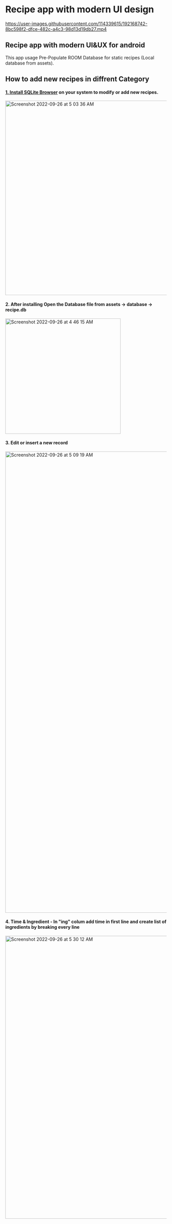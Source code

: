 # Recipe app with modern UI design

https://user-images.githubusercontent.com/114339615/192168742-8bc598f2-dfce-482c-a4c3-98d13d19db27.mp4

## Recipe app with modern UI&UX for android
This app usage Pre-Populate ROOM Database for static recipes (Local database from assets).

## How to add new recipes in diffrent Category
#### [1. Install SQLite Browser](https://sqlitebrowser.org/dl/) on your system to modify or add new recipes. 

<img width="607" alt="Screenshot 2022-09-26 at 5 03 36 AM" src="https://user-images.githubusercontent.com/114339615/192170608-04603b81-fc18-4607-b45a-6737461b1a4f.png">


#### 2. After installing Open the Database file from assets -> database -> recipe.db

<img width="360" alt="Screenshot 2022-09-26 at 4 46 15 AM" src="https://user-images.githubusercontent.com/114339615/192170239-e830e0e5-5594-458e-994a-4677d108e6d1.png">

#### 3. Edit or insert a new record

<img width="1440" alt="Screenshot 2022-09-26 at 5 09 19 AM" src="https://user-images.githubusercontent.com/114339615/192171480-3eba550b-29b6-4688-8a11-746654b0d505.png">

#### 4. Time & Ingredient - In "ing" colum add time in first line and create list of ingredients by breaking every line
<img width="883" alt="Screenshot 2022-09-26 at 5 30 12 AM" src="https://user-images.githubusercontent.com/114339615/192172453-1615e667-3b18-4246-974b-810bc9e587f2.png">



